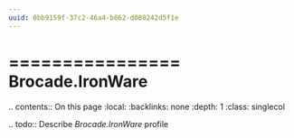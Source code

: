 ```yaml
---
uuid: 0bb9159f-37c2-46a4-b862-d008242d5f1e
---
```



================
Brocade.IronWare
================

.. contents:: On this page
    :local:
    :backlinks: none
    :depth: 1
    :class: singlecol

.. todo::
    Describe *Brocade.IronWare* profile

